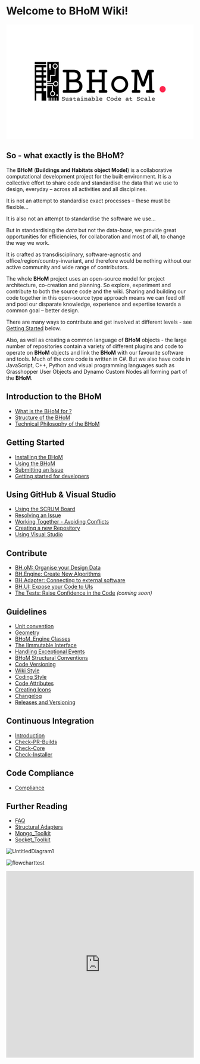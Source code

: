# Welcome to BHoM Wiki!

![image](https://github.com/BHoM/documentation/raw/master/wiki/images/logos/BHoM_Logo.png)


## So - what exactly is the BHoM?

The **BHoM** (**Buildings and Habitats object Model**) is a collaborative computational development project for the built environment. It is a collective effort to share code and standardise the data that we use to design, everyday – across all activities and all disciplines.

It is not an attempt to standardise exact processes – these must be flexible...

It is also not an attempt to standardise the software we use...

But in standardising the _data_ but not the data-_base_, we provide great opportunities for efficiencies, for collaboration and most of all, to change the way we work.


It is crafted as transdisciplinary, software-agnostic and office/region/country-invariant, and therefore would be nothing without our active community and wide range of contributors.

The whole **BHoM** project uses an open-source model for project architecture, co-creation and planning. So explore, experiment and contribute to both the source code and the wiki. Sharing and building our code together in this open-source type approach means we can feed off and pool our disparate knowledge, experience and expertise towards a common goal – better design.

There are many ways to contribute and get involved at different levels - see [Getting Started](#getting-started) below.


Also, as well as creating a common language of **BHoM** objects - the large number of repositories contain a variety of different plugins and code to operate on **BHoM** objects and link the **BHoM** with our favourite software and tools.
Much of the core code is written in C#. But we also have code in JavaScript, C++, Python and visual programming languages such as Grasshopper User Objects and Dynamo Custom Nodes all forming part of the **BHoM**.

## Introduction to the BHoM

* [What is the BHoM for ?](What-Is-the-BHoM-For)
* [Structure of the BHoM](Structure-of-the-BHoM)
* [Technical Philosophy of the BHoM](Technical-philosophy-of-the-BHoM)

## Getting Started 

* [Installing the BHoM](Installing-BHoM)
* [Using the BHoM](Using-the-BHoM)
* [Submitting an Issue](Submitting-an-Issue)
* [Getting started for developers](/Getting-started-for-developers)

## Using GitHub & Visual Studio

* [Using the SCRUM Board](Using-the-SCRUM-Board)
* [Resolving an Issue](Resolving-an-Issue)
* [Working Together - Avoiding Conflicts](Working-Together-%E2%80%90-Avoiding-Conflicts)
* [Creating a new Repository](Creating-a-New-Repo)
* [Using Visual Studio](Using-Visual-Studio)

## Contribute

* [BH.oM: Organise your Design Data](BH.oM-‐-Define-New-Objects)
* [BH.Engine: Create New Algorithms](BH.Engine-‐-Create-New-Algorithms)
* [BH.Adapter: Connecting to external software](/Introduction-to-the-BHoM_Adapter)
* [BH.UI: Expose your Code to UIs](BH.UI-‐-Expose-Your-Code-to-UIs)
* [The Tests: Raise Confidence in the Code](BHoM_Test:-Raise-Confidence-in-the-Code) _(coming soon)_

## Guidelines

* [Unit convention](BHoM-Units-conventions)   
* [Geometry](Geometry)   
* [BHoM_Engine Classes](BHoM_Engine-Classes)   
* [The IImmutable Interface](The-IImmutable-interface)  
* [Handling Exceptional Events](Handling-Exceptional-Events)   
* [BHoM Structural Conventions](BHoM-Structural-Conventions)   
* [Code Versioning](Versioning---How-to-modify-code-without-breaking-user-scripts)   
* [Wiki Style](Wiki-Style)      
* [Coding Style](Coding-Style)   
* [Code Attributes](/Code-Attributes)   
* [Creating Icons](Icons)                    
* [Changelog](Changelog)  
* [Releases and Versioning](/Releases-and-Versioning)

## Continuous Integration
   
* [Introduction](Continuous-Integration)  
* [Check-PR-Builds](Check-PR-Builds)          
* [Check-Core](Check-Core)  
* [Check-Installer](Check-Installer)
  
## Code Compliance

* [Compliance](Code-Compliance)

## Further Reading 
  
* [FAQ](FAQ)            
* [Structural Adapters](Structural-Adapters)    
* [Mongo_Toolkit](https://github.com/BHoM/Mongo_Toolkit/wiki)  
* [Socket_Toolkit](https://github.com/BHoM/Socket_Toolkit/wiki)     





![UntitledDiagram1](https://burohappoldengineering.github.io/documentation-page/UntitledDiagram.drawio.svg)


![flowcharttest](https://burohappoldengineering.github.io/documentation-page/flowcharttest.drawio)


<iframe height="500px" width="100% - 200px"  src="https://service.tib.eu/webvowl/" frameborder="0" allowfullscreen></iframe>

